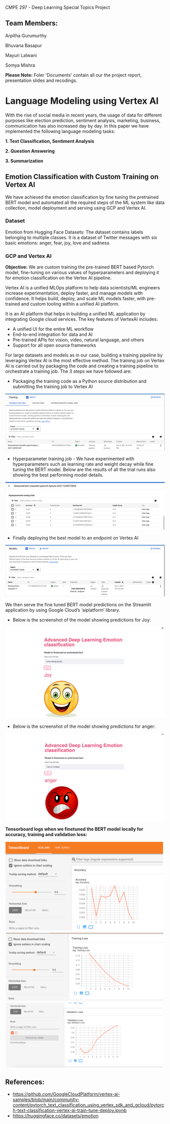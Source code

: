 CMPE 297 - Deep Learning Special Topics Project 

## Team Members:
Arpitha Gurumurthy

Bhuvana Basapur

Mayuri Lalwani

Somya Mishra

**Please Note:**
Foler 'Documents' contain all our the project report, presentation slides and recodings. 

# Language Modeling using Vertex AI

With the rise of social media in recent years, the usage of data for different purposes like election prediction, sentiment analysis, marketing, business, communication has also increased day by day. In this paper we have implemented the following language modeling tasks:

**1. Text Classification, Sentiment Analysis**

**2. Question Answering**

**3. Summarization**

## Emotion Classification with Custom Training on Vertex AI

We have achieved the emotion classification by fine tuning the pretrained BERT model and automated all the required steps of the ML system like data collection, model deployment and serving using GCP and Vertex AI.

### Dataset

Emotion from Hugging Face Datasets: 
The dataset contains labels belonging to multiple classes. It is a dataset of Twitter messages with six basic emotions: anger, fear, joy, love and sadness.

### GCP and Vertex AI

**Objective:**
We are custom training the pre-trained BERT based Pytorch model, fine-tuning on various values of hyperparameters and deploying it for emotion classification on the Vertex AI pipeline.

Vertex AI is a unified MLOps platform to help data scientists/ML engineers increase experimentation, deploy faster, and manage models with confidence. It helps build, deploy, and scale ML models faster, with pre-trained and custom tooling within a unified AI platform. 

It is an AI platform that helps in building a unified ML application by integrating Google cloud services. The key features of VertexAI includes:
* A unified UI for the entire ML workflow
* End-to-end integration for data and AI
* Pre-trained APIs for vision, video, natural language, and others
* Support for all open source frameworks

For large datasets and models as in our case, building a training pipeline by leveraging Vertex AI is the most effective method. The training job on Vertex AI is carried out by packaging the code and creating a training pipeline to orchestrate a training job. The 3 steps we have followed are:

*	Packaging the training code as a Python source distribution and submitting the training job to Vertex AI

<img src="https://github.com/arpithagurumurthy/CMPE297_Project_TeamInvincibles/blob/main/Screenshots/Training_job.png">

*	Hyperparameter training job - We have experimented with hyperparameters such as learning rate and weight decay while fine tuning the BERT model. Below are the results of all the trial runs also showing the best performing model details.

<img src="https://github.com/arpithagurumurthy/CMPE297_Project_TeamInvincibles/blob/main/Screenshots/Hyperparameter_summary.png">

*	Finally deploying the best model to an endpoint on Vertex AI

<img src="https://github.com/arpithagurumurthy/CMPE297_Project_TeamInvincibles/blob/main/Screenshots/Deployed_model.png">

We then serve the fine tuned BERT model predictions on the Streamlit application by using Google Cloud’s ‘aiplatform’ library.

* Below is the screenshot of the model showing predictions for Joy:

<img src="https://github.com/arpithagurumurthy/CMPE297_Project_TeamInvincibles/blob/main/Screenshots/Joy_predictions.png">

* Below is the screenshot of the model showing predictions for anger:

<img src="https://github.com/arpithagurumurthy/CMPE297_Project_TeamInvincibles/blob/main/Screenshots/Anger_predictions.png">

**Tensorboard logs when we finetuned the BERT model locally for accuracy, training and validation loss:**

<img src="https://github.com/arpithagurumurthy/CMPE297_Project_TeamInvincibles/blob/main/images/Accuracy.png" width=500>

<img src="https://github.com/arpithagurumurthy/CMPE297_Project_TeamInvincibles/blob/main/images/TrainingLoss.png" width=500>

<img src="https://github.com/arpithagurumurthy/CMPE297_Project_TeamInvincibles/blob/main/images/ValidationLoss.png" width=500>

## References:
* https://github.com/GoogleCloudPlatform/vertex-ai-samples/blob/main/community-content/pytorch_text_classification_using_vertex_sdk_and_gcloud/pytorch-text-classification-vertex-ai-train-tune-deploy.ipynb
* https://huggingface.co/datasets/emotion




